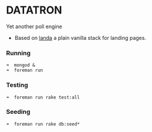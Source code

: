 DATATRON
========

Yet another poll engine

* Based on [landa](https://github.com/rodowi/landa) a plain vanilla stack for landing pages.

### Running

```
➜  mongod &
➜  foreman run
```

### Testing

```
➜  foreman run rake test:all
```

### Seeding

```
➜  foreman run rake db:seed*
```

